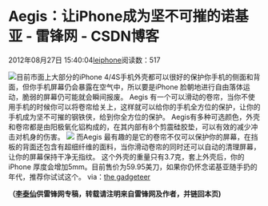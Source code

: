 
# Aegis：让iPhone成为坚不可摧的诺基亚 - 雷锋网 - CSDN博客


2012年08月27日 15:40:04[leiphone](https://me.csdn.net/leiphone)阅读数：517


![](http://www.leiphone.com/wp-content/uploads/2012/08/20120827110529-150x150.png)目前市面上大部分的iPhone
 4/4S手机外壳都可以很好的保护你手机的侧面和背面，但你手机屏幕仍会暴露在空气中，所以要是iPhone 脸朝地进行自由落体运动，脆弱的屏幕仍可能就会瞬间报废。
Aegis 有一个可以滑动的卷帘，当你不使用手机的时候你可以将卷帘给关上，这样就可以给你的手机全方位的保护，让你的手机成为坚不可摧的钢铁侠，给到你全方位的保护。
Aegis有多种可选颜色，外壳和卷帘都是由阳极氧化铝构成的，在其内部有8个剪震硅胶垫，可以有效的减少冲击对机身的伤害。
![](http://www.leiphone.com/wp-content/uploads/2012/08/topkase-shutter-iphone1.jpg)
而Aegis 最有趣的是它的卷帘不仅可以保护你的屏幕，在挡板的背面还包含有超细纤维的面料，当你滑动卷帘的同时还可以自动的清理屏幕，让你的屏幕保持干净无指纹。
这个外壳的重量只有3.7克，套上外壳后，你的iPhone 厚度会增加5mm。目前售价为59.95美刀，如果你仍怀念诺基亚随手扔的年代，推荐你试试这个。
via：[the
 gadgeteer](http://the-gadgeteer.com/2012/08/14/protect-your-iphones-screen-with-the-aegis/#TGkJmHD2pIC7E50k.99)

**（****[李泰仙](http://www.leiphone.com/author/litaixian)****供****雷锋网****专稿，转载请注明来自雷锋网及作者，并链回本页)**

